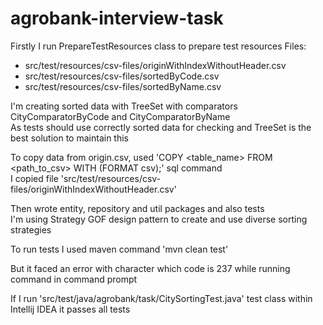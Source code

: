 # agrobank-interview-task

Firstly I run PrepareTestResources class to prepare test resources
Files:
 - src/test/resources/csv-files/originWithIndexWithoutHeader.csv
 - src/test/resources/csv-files/sortedByCode.csv
 - src/test/resources/csv-files/sortedByName.csv 

I'm creating sorted data with TreeSet
with comparators CityComparatorByCode and CityComparatorByName <br>
As tests should use correctly sorted data for checking
and TreeSet is the best solution to maintain this

To copy data from origin.csv, used
'COPY <table_name> FROM <path_to_csv> WITH (FORMAT csv);'
sql command <br>
I copied file 'src/test/resources/csv-files/originWithIndexWithoutHeader.csv'

Then wrote entity, repository and util packages and also tests <br>
I'm using Strategy GOF design pattern to create and use diverse sorting strategies

To run tests I used maven command 'mvn clean test'

But it faced an error with character which code is 237
while running command in command prompt

If I run 'src/test/java/agrobank/task/CitySortingTest.java'
test class within Intellij IDEA it passes all tests
